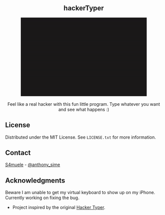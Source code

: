 <div align="center">
  <h2>hackerTyper</h2>
  <a href="https://s4muele.github.io/hackerTyper/" target="_blank" align="center">
    <img src="images/hackerTyper.gif" alt="Logo" width="80%" max-width="650">
  </a> 
</div>
<div align="center">
  <p>
    Feel like a real hacker with this fun little program. Type whatever you want and see what happens :)
  </p>
</div>

## License

Distributed under the MIT License. See `LICENSE.txt` for more information.

<!-- CONTACT -->
## Contact

[S4muele](https://www.linkedin.com/in/samuele-simeone-b27173216/) - [@anthony_sime](https://twitter.com/anthony_sime)

<!-- ACKNOWLEDGMENTS -->
## Acknowledgments
Beware I am unable to get my virtual keyboard to show up on my iPhone. Currently working on fixing the bug.
* Project inspired by the original <a href="https://hackertyper.net/">Hacker Typer</a>.
